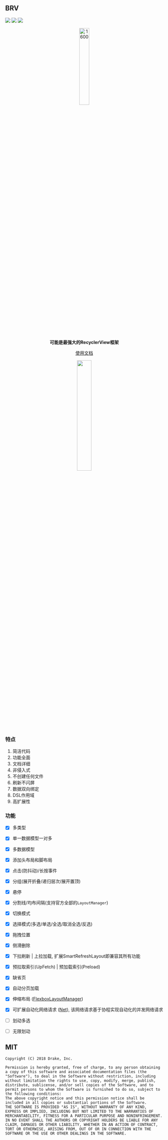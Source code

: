 ## BRV

[![](https://jitpack.io/v/liangjingkanji/BRV.svg)](https://jitpack.io/#liangjingkanji/BRV) ![](https://img.shields.io/badge/license-MIT-green) <a href="https://jq.qq.com/?_wv=1027&k=vWsXSNBJ"><img src="https://img.shields.io/badge/QQ群-752854893-blue"/></a>



<p align="center"><img src="https://i.imgur.com/S0IjjHS.jpg" alt="1600" width="25%"/></p>

<p align="center"><strong>可能是最强大的RecyclerView框架</strong></p>



<p align="center"><a href="http://127.0.0.1:8000/multi_type/">使用文档</a></p>


<p align="center"><img src="https://i.imgur.com/lZXNqXE.jpg" align="center" width="30%;" /></p>



### 特点

1.  简洁代码
2.  功能全面
3.  文档详细
4.  非侵入式
5.  不创建任何文件
6.  刷新不闪屏
7.  数据双向绑定
8.  DSL作用域
9.  高扩展性

### 功能

- [x] 多类型
- [x] 单一数据模型一对多
- [x] 多数据模型
- [x] 添加头布局和脚布局
- [x] 点击(防抖动)/长按事件
- [x] 分组(展开折叠/递归层次/展开置顶)
- [x] 悬停
- [x] 分割线/均布间隔(支持官方全部的`LayoutManager`)
- [x] 切换模式
- [x] 选择模式(多选/单选/全选/取消全选/反选)
- [x] 拖拽位置
- [x] 侧滑删除
- [x] 下拉刷新 | 上拉加载, 扩展SmartRefreshLayout即兼容其所有功能
- [x] 预拉取索引(UpFetch) | 预加载索引(Preload)
- [x] 缺省页
- [x] 自动分页加载
- [x] 伸缩布局 ([FlexboxLayoutManager](https://github.com/google/flexbox-layout))
- [x] 可扩展自动化网络请求 ([Net](https://github.com/liangjingkanji/Net)), 该网络请求基于协程实现自动化的并发网络请求

- [ ] 划动多选
- [ ] 无限划动





## MIT

```
Copyright (C) 2018 Drake, Inc.

Permission is hereby granted, free of charge, to any person obtaining a copy of this software and associated documentation files (the "Software"), to deal in the Software without restriction, including without limitation the rights to use, copy, modify, merge, publish, distribute, sublicense, and/or sell copies of the Software, and to permit persons to whom the Software is furnished to do so, subject to the following conditions:
The above copyright notice and this permission notice shall be included in all copies or substantial portions of the Software.
THE SOFTWARE IS PROVIDED "AS IS", WITHOUT WARRANTY OF ANY KIND, EXPRESS OR IMPLIED, INCLUDING BUT NOT LIMITED TO THE WARRANTIES OF MERCHANTABILITY, FITNESS FOR A PARTICULAR PURPOSE AND NONINFRINGEMENT. IN NO EVENT SHALL THE AUTHORS OR COPYRIGHT HOLDERS BE LIABLE FOR ANY CLAIM, DAMAGES OR OTHER LIABILITY, WHETHER IN AN ACTION OF CONTRACT, TORT OR OTHERWISE, ARISING FROM, OUT OF OR IN CONNECTION WITH THE SOFTWARE OR THE USE OR OTHER DEALINGS IN THE SOFTWARE.
```

